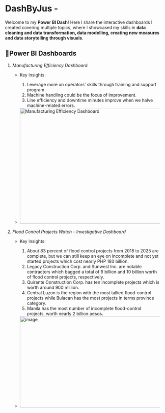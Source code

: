 # DashByJus -
Welcome to my **Power BI Dash**! Here I share the interactive dashboards I created covering multiple topics, where I showcased my skills in **data cleaning and data transformation, data modelling, creating new measures and data storytelling through visuals**.

## 🔹Power BI Dashboards

1. *Manufacturing Efficiency Dashboard*  
   - Key Insights:
      1. Leverage more on operators' skills through training and support program.
      2. Machine handling could be the focus of improvement.
      3. Line efficiency and downtime minutes improve when we halve machine-related errors.
     
    
   - <img width="612" height="376" alt="Manufacturing Efficiency Dashboard" src="https://github.com/user-attachments/assets/66fa51c6-ce50-486e-bc01-9bc0b7d48ea1" />


2. *Flood Control Projects Watch - Investigative Dashboard*
   - Key Insights:
      1. About 83 percent of flood control projects from 2018 to 2025 are complete, but we can still keep an eye on incomplete and not yet started projects which cost nearly PHP 180 billion.
      2. Legacy Construction Corp. and Sunwest Inc. are notable contractors which bagged a total of  9 billion and 10 billion worth of flood control projects, respectively.
      3. Quirante Construction Corp. has ten incomplete projects which is worth around 900 million.
      4. Central Luzon is the region with the most tallied flood-control projects while Bulacan has the most projects in terms province category.
      5. Manila has the most number of incomplete flood-control projects, worth nearly 2 billion pesos.

   
   -  <img width="710" height="297" alt="image" src="https://github.com/user-attachments/assets/a72d7bf6-c4fd-4e36-9f3f-dfd929d60158" />


 


   

     
